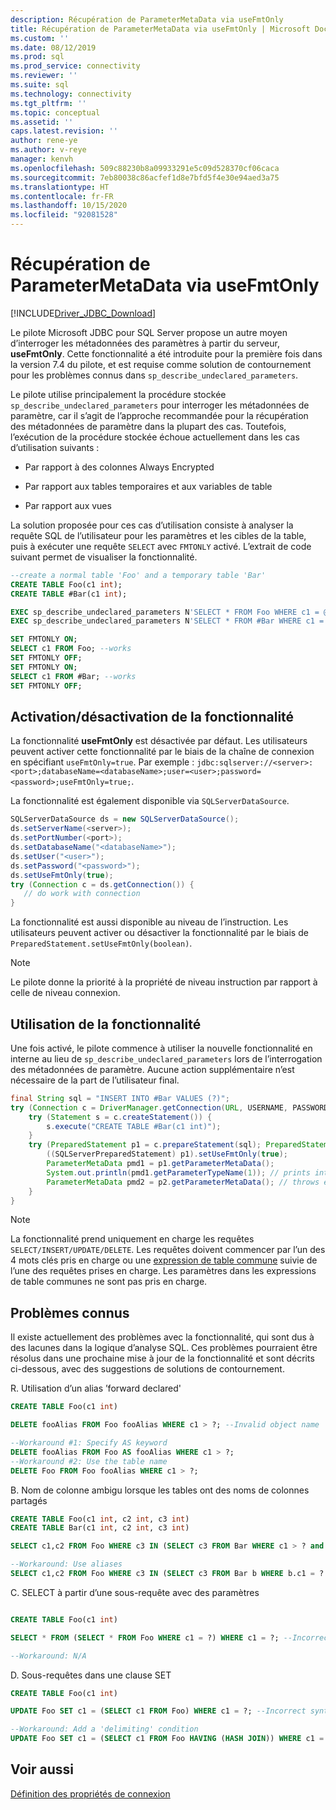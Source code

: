 ```yaml
---
description: Récupération de ParameterMetaData via useFmtOnly
title: Récupération de ParameterMetaData via useFmtOnly | Microsoft Docs
ms.custom: ''
ms.date: 08/12/2019
ms.prod: sql
ms.prod_service: connectivity
ms.reviewer: ''
ms.suite: sql
ms.technology: connectivity
ms.tgt_pltfrm: ''
ms.topic: conceptual
ms.assetid: ''
caps.latest.revision: ''
author: rene-ye
ms.author: v-reye
manager: kenvh
ms.openlocfilehash: 509c88230b8a09933291e5c09d528370cf06caca
ms.sourcegitcommit: 7eb80038c86acfef1d8e7bfd5f4e30e94aed3a75
ms.translationtype: HT
ms.contentlocale: fr-FR
ms.lasthandoff: 10/15/2020
ms.locfileid: "92081528"
---
```

# <a name="retrieving-parametermetadata-via-usefmtonly"></a>Récupération de ParameterMetaData via useFmtOnly
[!INCLUDE[Driver_JDBC_Download](../../includes/driver_jdbc_download.md)]

  Le pilote Microsoft JDBC pour SQL Server propose un autre moyen d’interroger les métadonnées des paramètres à partir du serveur, **useFmtOnly**. Cette fonctionnalité a été introduite pour la première fois dans la version 7.4 du pilote, et est requise comme solution de contournement pour les problèmes connus dans `sp_describe_undeclared_parameters`.
  
  Le pilote utilise principalement la procédure stockée `sp_describe_undeclared_parameters` pour interroger les métadonnées de paramètre, car il s’agit de l’approche recommandée pour la récupération des métadonnées de paramètre dans la plupart des cas. Toutefois, l’exécution de la procédure stockée échoue actuellement dans les cas d’utilisation suivants :
  
-   Par rapport à des colonnes Always Encrypted
  
-   Par rapport aux tables temporaires et aux variables de table
  
-   Par rapport aux vues 
  
  La solution proposée pour ces cas d’utilisation consiste à analyser la requête SQL de l’utilisateur pour les paramètres et les cibles de la table, puis à exécuter une requête `SELECT` avec `FMTONLY` activé. L’extrait de code suivant permet de visualiser la fonctionnalité.
  
```sql
--create a normal table 'Foo' and a temporary table 'Bar'
CREATE TABLE Foo(c1 int);
CREATE TABLE #Bar(c1 int);

EXEC sp_describe_undeclared_parameters N'SELECT * FROM Foo WHERE c1 = @p0' --works fine
EXEC sp_describe_undeclared_parameters N'SELECT * FROM #Bar WHERE c1 = @p0' --fails with "Invalid object name '#Bar'"

SET FMTONLY ON;
SELECT c1 FROM Foo; --works
SET FMTONLY OFF;
SET FMTONLY ON;
SELECT c1 FROM #Bar; --works
SET FMTONLY OFF;
```
 
## <a name="turning-the-feature-onoff"></a>Activation/désactivation de la fonctionnalité 
 La fonctionnalité **useFmtOnly** est désactivée par défaut. Les utilisateurs peuvent activer cette fonctionnalité par le biais de la chaîne de connexion en spécifiant `useFmtOnly=true`. Par exemple : `jdbc:sqlserver://<server>:<port>;databaseName=<databaseName>;user=<user>;password=<password>;useFmtOnly=true;`.
 
 La fonctionnalité est également disponible via `SQLServerDataSource`.
 ```java
SQLServerDataSource ds = new SQLServerDataSource();
ds.setServerName(<server>);
ds.setPortNumber(<port>);
ds.setDatabaseName("<databaseName>");
ds.setUser("<user>");
ds.setPassword("<password>");
ds.setUseFmtOnly(true);
try (Connection c = ds.getConnection()) {
    // do work with connection
}
 ```
 
 La fonctionnalité est aussi disponible au niveau de l’instruction. Les utilisateurs peuvent activer ou désactiver la fonctionnalité par le biais de `PreparedStatement.setUseFmtOnly(boolean)`.
> [!NOTE]  
>  Le pilote donne la priorité à la propriété de niveau instruction par rapport à celle de niveau connexion.

## <a name="using-the-feature"></a>Utilisation de la fonctionnalité
  Une fois activé, le pilote commence à utiliser la nouvelle fonctionnalité en interne au lieu de `sp_describe_undeclared_parameters` lors de l’interrogation des métadonnées de paramètre. Aucune action supplémentaire n’est nécessaire de la part de l’utilisateur final.
```java
final String sql = "INSERT INTO #Bar VALUES (?)";
try (Connection c = DriverManager.getConnection(URL, USERNAME, PASSWORD)) {
    try (Statement s = c.createStatement()) {
        s.execute("CREATE TABLE #Bar(c1 int)");
    }
    try (PreparedStatement p1 = c.prepareStatement(sql); PreparedStatement p2 = c.prepareStatement(sql)) {
        ((SQLServerPreparedStatement) p1).setUseFmtOnly(true);
        ParameterMetaData pmd1 = p1.getParameterMetaData();
        System.out.println(pmd1.getParameterTypeName(1)); // prints int
        ParameterMetaData pmd2 = p2.getParameterMetaData(); // throws exception, Invalid object name '#Bar'
    }
}
```
> [!NOTE]  
>  La fonctionnalité prend uniquement en charge les requêtes `SELECT/INSERT/UPDATE/DELETE`. Les requêtes doivent commencer par l’un des 4 mots clés pris en charge ou une [expression de table commune](../../t-sql/queries/with-common-table-expression-transact-sql.md) suivie de l’une des requêtes prises en charge. Les paramètres dans les expressions de table communes ne sont pas pris en charge.

## <a name="known-issues"></a>Problèmes connus
  Il existe actuellement des problèmes avec la fonctionnalité, qui sont dus à des lacunes dans la logique d’analyse SQL. Ces problèmes pourraient être résolus dans une prochaine mise à jour de la fonctionnalité et sont décrits ci-dessous, avec des suggestions de solutions de contournement.
  
R. Utilisation d’un alias ’forward declared'
```sql
CREATE TABLE Foo(c1 int)

DELETE fooAlias FROM Foo fooAlias WHERE c1 > ?; --Invalid object name 'fooAlias'

--Workaround #1: Specify AS keyword
DELETE fooAlias FROM Foo AS fooAlias WHERE c1 > ?;
--Workaround #2: Use the table name
DELETE Foo FROM Foo fooAlias WHERE c1 > ?;
```

B. Nom de colonne ambigu lorsque les tables ont des noms de colonnes partagés
```sql
CREATE TABLE Foo(c1 int, c2 int, c3 int)
CREATE TABLE Bar(c1 int, c2 int, c3 int)

SELECT c1,c2 FROM Foo WHERE c3 IN (SELECT c3 FROM Bar WHERE c1 > ? and c2 < ? and c3 = ?); --Ambiguous Column Name

--Workaround: Use aliases
SELECT c1,c2 FROM Foo WHERE c3 IN (SELECT c3 FROM Bar b WHERE b.c1 = ? and b.c2 = ? and b.c3 = ?);
```

C. SELECT à partir d’une sous-requête avec des paramètres
```sql

CREATE TABLE Foo(c1 int)

SELECT * FROM (SELECT * FROM Foo WHERE c1 = ?) WHERE c1 = ?; --Incorrect syntax near '?'

--Workaround: N/A
```

D. Sous-requêtes dans une clause SET
```sql
CREATE TABLE Foo(c1 int)

UPDATE Foo SET c1 = (SELECT c1 FROM Foo) WHERE c1 = ?; --Incorrect syntax near ')'

--Workaround: Add a 'delimiting' condition
UPDATE Foo SET c1 = (SELECT c1 FROM Foo HAVING (HASH JOIN)) WHERE c1 = ?;
```

## <a name="see-also"></a>Voir aussi  
 [Définition des propriétés de connexion](../../connect/jdbc/setting-the-connection-properties.md)  
  
